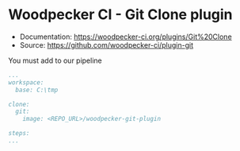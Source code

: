 # Woodpecker CI - Git Clone plugin

* Documentation: <https://woodpecker-ci.org/plugins/Git%20Clone>
* Source: <https://github.com/woodpecker-ci/plugin-git>

You must add to our pipeline

```yaml
...
workspace:
  base: C:\tmp

clone:
  git:
    image: <REPO_URL>/woodpecker-git-plugin

steps:
...
```
